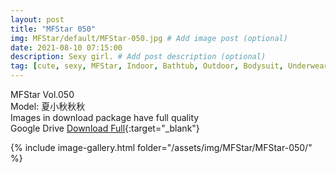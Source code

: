 ```yaml
---
layout: post
title: "MFStar 050"
img: MFStar/default/MFStar-050.jpg # Add image post (optional)
date: 2021-08-10 07:15:00
description: Sexy girl. # Add post description (optional)
tag: [cute, sexy, MFStar, Indoor, Bathtub, Outdoor, Bodysuit, Underwear, Cosplay, Big Tits, Tattoo, CHINAGIRLS]
---
```

MFStar Vol.050  
Model: 夏小秋秋秋   
Images in download package have full quality                    
Google Drive [Download Full](http://gestyy.com/eoLgiT){:target="_blank"}

{% include image-gallery.html folder="/assets/img/MFStar/MFStar-050/" %}

